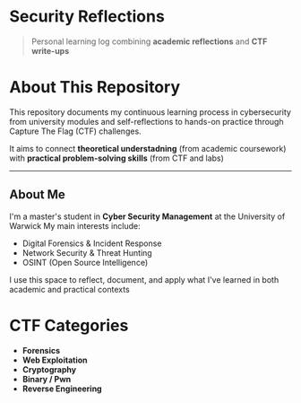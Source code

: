 # Security Reflections
> Personal learning log combining **academic reflections** and **CTF write-ups**


# About This Repository
This repository documents my continuous learning process in cybersecurity from university modules and self-reflections to hands-on practice through Capture The Flag (CTF) challenges.

It aims to connect **theoretical understadning** (from academic coursework)
with **practical problem-solving skills** (from CTF and labs)

---

## About Me
I'm a master's student in **Cyber Security Management** at the University of Warwick
My main interests include: 
- Digital Forensics & Incident Response
- Network Security & Threat Hunting
- OSINT (Open Source Intelligence)

I use this space to reflect, document, and apply what I've learned in both academic and practical contexts


# CTF Categories 
- **Forensics**
- **Web Exploitation**
- **Cryptography**
- **Binary / Pwn**
- **Reverse Engineering**
